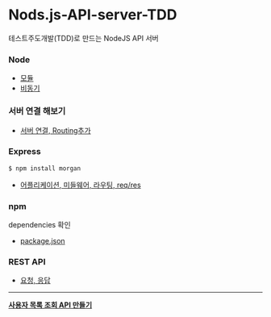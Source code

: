 # Nods.js-API-server-TDD
테스트주도개발(TDD)로 만드는 NodeJS API 서버

### Node 
  - [모듈](https://github.com/psc1987/Nods.js-API-server-TDD/blob/master/index.js)
  - [비동기](https://github.com/psc1987/Nods.js-API-server-TDD/blob/master/index1.js)



### 서버 연결 해보기
  - [서버 연결, Routing추가](https://github.com/psc1987/Nods.js-API-server-TDD/blob/master/hello.js)
  
  
  
### Express 
```sh
$ npm install morgan
```

  - [어플리케이션, 미들웨어, 라우팅, req/res](https://github.com/psc1987/Nods.js-API-server-TDD/blob/master/exp.js)
  
 
### npm
dependencies 확인
  - [package.json](https://github.com/psc1987/Nods.js-API-server-TDD/blob/master/package.json)
  
  
### REST API
  - [요청, 응답](https://github.com/psc1987/Nods.js-API-server-TDD/blob/master/rest.js)
----
[**사용자 목록 조회 API 만들기**](https://github.com/psc1987/Nods.js-API-server-TDD/blob/master/users.js)
